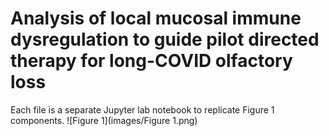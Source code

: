# Analysis of local mucosal immune dysregulation to guide pilot directed therapy for long-COVID olfactory loss

Each file is a separate Jupyter lab notebook to replicate Figure 1 components. 
![Figure 1](images/Figure 1.png)

